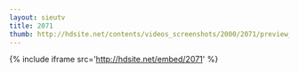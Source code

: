 ```yaml
---
layout: sieutv
title: 2071
thumb: http://hdsite.net/contents/videos_screenshots/2000/2071/preview_360p.mp4.jpg
---
```

{% include iframe src='http://hdsite.net/embed/2071' %}
 
